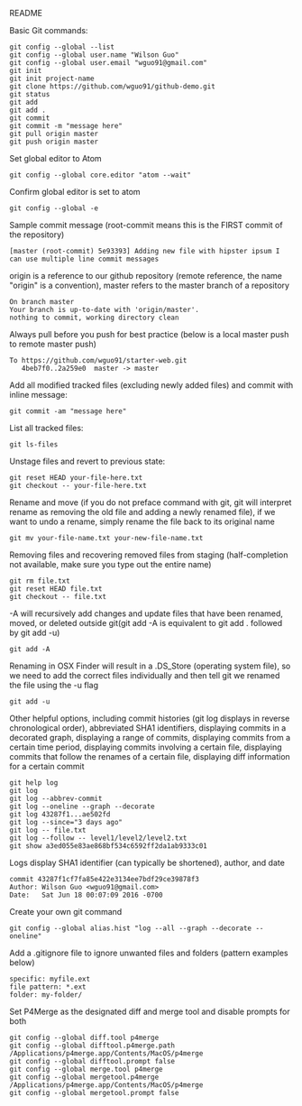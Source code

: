 README

Basic Git commands:
```
git config --global --list
git config --global user.name "Wilson Guo"
git config --global user.email "wguo91@gmail.com"
git init
git init project-name
git clone https://github.com/wguo91/github-demo.git
git status
git add
git add .
git commit
git commit -m "message here"
git pull origin master 
git push origin master
```

Set global editor to Atom
```
git config --global core.editor "atom --wait"
```

Confirm global editor is set to atom
```
git config --global -e
```

Sample commit message (root-commit means this is the FIRST commit of the repository)
```
[master (root-commit) 5e93393] Adding new file with hipster ipsum I can use multiple line commit messages
```

origin is a reference to our github repository (remote reference, the name "origin" is a convention), master refers to the master branch of a repository
```
On branch master
Your branch is up-to-date with 'origin/master'.
nothing to commit, working directory clean
```

Always pull before you push for best practice (below is a local master push to remote master push)
```
To https://github.com/wguo91/starter-web.git
   4beb7f0..2a259e0  master -> master
```

Add all modified tracked files (excluding newly added files) and commit with inline message:
```
git commit -am "message here"
```

List all tracked files:
```
git ls-files
```

Unstage files and revert to previous state:
```
git reset HEAD your-file-here.txt
git checkout -- your-file-here.txt
```

Rename and move (if you do not preface command with git, git will interpret rename as removing the old file and adding a newly renamed file), if we want to undo a rename, simply rename the file back to its original name
```
git mv your-file-name.txt your-new-file-name.txt
```

Removing files and recovering removed files from staging (half-completion not available, make sure you type out the entire name)
```
git rm file.txt
git reset HEAD file.txt
git checkout -- file.txt
```

-A will recursively add changes and update files that have been renamed, moved, or deleted outside git(git add -A is equivalent to git add . followed by git add -u)
```
git add -A
```

Renaming in OSX Finder will result in a .DS_Store (operating system file), so we need to add the correct files individually and then tell git we renamed the file using the -u flag 
```
git add -u
```

Other helpful options, including commit histories (git log displays in reverse chronological order), abbreviated SHA1 identifiers, displaying commits in a decorated graph, displaying a range of commits, displaying commits from a certain time period, displaying commits involving a certain file, displaying commits that follow the renames of a certain file, displaying diff information for a certain commit
```
git help log
git log
git log --abbrev-commit
git log --oneline --graph --decorate
git log 43287f1...ae502fd
git log --since="3 days ago"
git log -- file.txt
git log --follow -- level1/level2/level2.txt
git show a3ed055e83ae868bf534c6592ff2da1ab9333c01
```

Logs display SHA1 identifier (can typically be shortened), author, and date
```
commit 43287f1cf7fa85e422e3134ee7bdf29ce39878f3
Author: Wilson Guo <wguo91@gmail.com>
Date:   Sat Jun 18 00:07:09 2016 -0700
```

Create your own git command
```
git config --global alias.hist "log --all --graph --decorate --oneline"
```

Add a .gitignore file to ignore unwanted files and folders (pattern examples below)
```
specific: myfile.ext
file pattern: *.ext
folder: my-folder/
```

Set P4Merge as the designated diff and merge tool and disable prompts for both
```
git config --global diff.tool p4merge
git config --global difftool.p4merge.path /Applications/p4merge.app/Contents/MacOS/p4merge
git config --global difftool.prompt false
git config --global merge.tool p4merge
git config --global mergetool.p4merge /Applications/p4merge.app/Contents/MacOS/p4merge
git config --global mergetool.prompt false
```




